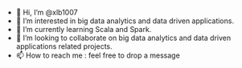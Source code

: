 - 👋 Hi, I’m @xlb1007
- 👀 I’m interested in big data analytics and data driven applications.
- 🌱 I’m currently learning Scala and Spark.
- 💞️ I’m looking to collaborate on big data analytics and data driven applications related projects.
- 📫 How to reach me : feel free to drop a message

<!---
xlb1007/xlb1007 is a ✨ special ✨ repository because its `README.md` (this file) appears on your GitHub profile.
You can click the Preview link to take a look at your changes.
--->
